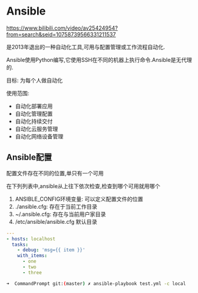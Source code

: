 # Ansible

https://www.bilibili.com/video/av25424954?from=search&seid=10758739566331211537

是2013年退出的一种自动化工具,可用与配置管理或工作流程自动化.

Ansible使用Python编写,它使用SSH在不同的机器上执行命令.Ansible是无代理的.

目标: 为每个人做自动化

使用范围:

* 自动化部署应用
* 自动化管理配置
* 自动化持续交付
* 自动化云服务管理
* 自动化网络设备管理



## Ansible配置

配置文件存在不同的位置,单只有一个可用

在下列列表中,ansible从上往下依次检查,检查到哪个可用就用哪个

1. ANSIBLE_CONFIG环境变量: 可以定义配置文件的位置
2. ./ansible.cfg: 存在于当前工作目录
3. ~/.ansible.cfg: 存在与当前用户家目录
4. /etc/ansible/ansible.cfg 默认目录

```yaml
---
- hosts: localhost
  tasks:
    - debug: 'msg={{ item }}'
    with_items:
      - one
      - two
      - three
```
```bash
➜  CommandPrompt git:(master) ✗ ansible-playbook test.yml -c local
```
